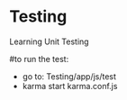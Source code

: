 # Testing
Learning Unit Testing


#to run the test:
 - go to: Testing/app/js/test
 - karma start karma.conf.js 

